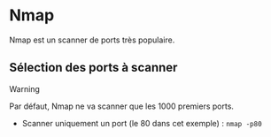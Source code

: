 # Nmap

Nmap est un scanner de ports très populaire.

## Sélection des ports à scanner

> [!WARNING]
> Par défaut, Nmap ne va scanner que les 1000 premiers ports.

- Scanner uniquement un port (le 80 dans cet exemple) : `nmap -p80` 